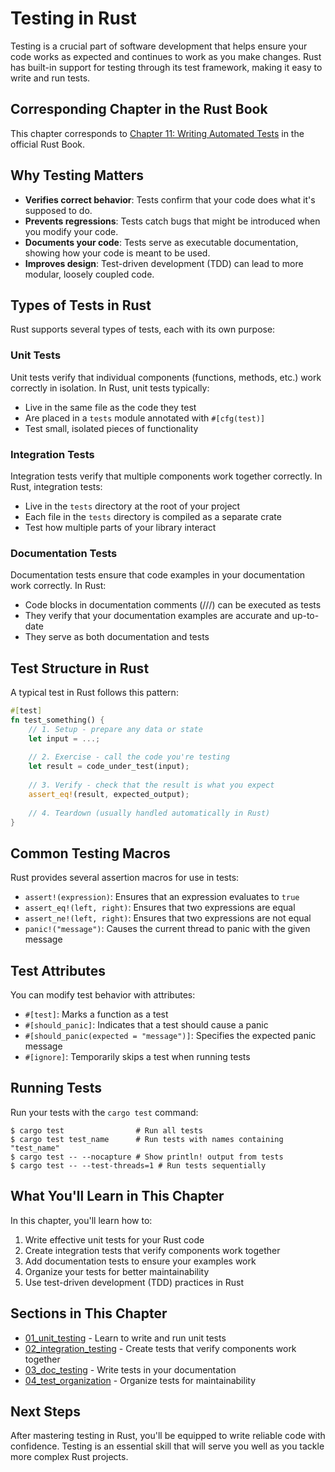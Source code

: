 # Testing in Rust

Testing is a crucial part of software development that helps ensure your code works as expected and continues to work as you make changes. Rust has built-in support for testing through its test framework, making it easy to write and run tests.

## Corresponding Chapter in the Rust Book

This chapter corresponds to [Chapter 11: Writing Automated Tests](https://doc.rust-lang.org/book/ch11-00-testing.html) in the official Rust Book.

## Why Testing Matters

- **Verifies correct behavior**: Tests confirm that your code does what it's supposed to do.
- **Prevents regressions**: Tests catch bugs that might be introduced when you modify your code.
- **Documents your code**: Tests serve as executable documentation, showing how your code is meant to be used.
- **Improves design**: Test-driven development (TDD) can lead to more modular, loosely coupled code.

## Types of Tests in Rust

Rust supports several types of tests, each with its own purpose:

### Unit Tests

Unit tests verify that individual components (functions, methods, etc.) work correctly in isolation. In Rust, unit tests typically:
- Live in the same file as the code they test
- Are placed in a `tests` module annotated with `#[cfg(test)]`
- Test small, isolated pieces of functionality

### Integration Tests

Integration tests verify that multiple components work together correctly. In Rust, integration tests:
- Live in the `tests` directory at the root of your project
- Each file in the `tests` directory is compiled as a separate crate
- Test how multiple parts of your library interact

### Documentation Tests

Documentation tests ensure that code examples in your documentation work correctly. In Rust:
- Code blocks in documentation comments (///) can be executed as tests
- They verify that your documentation examples are accurate and up-to-date
- They serve as both documentation and tests

## Test Structure in Rust

A typical test in Rust follows this pattern:

```rust
#[test]
fn test_something() {
    // 1. Setup - prepare any data or state
    let input = ...;
    
    // 2. Exercise - call the code you're testing
    let result = code_under_test(input);
    
    // 3. Verify - check that the result is what you expect
    assert_eq!(result, expected_output);
    
    // 4. Teardown (usually handled automatically in Rust)
}
```

## Common Testing Macros

Rust provides several assertion macros for use in tests:

- `assert!(expression)`: Ensures that an expression evaluates to `true`
- `assert_eq!(left, right)`: Ensures that two expressions are equal
- `assert_ne!(left, right)`: Ensures that two expressions are not equal
- `panic!("message")`: Causes the current thread to panic with the given message

## Test Attributes

You can modify test behavior with attributes:

- `#[test]`: Marks a function as a test
- `#[should_panic]`: Indicates that a test should cause a panic
- `#[should_panic(expected = "message")]`: Specifies the expected panic message
- `#[ignore]`: Temporarily skips a test when running tests

## Running Tests

Run your tests with the `cargo test` command:

```
$ cargo test                # Run all tests
$ cargo test test_name      # Run tests with names containing "test_name"
$ cargo test -- --nocapture # Show println! output from tests
$ cargo test -- --test-threads=1 # Run tests sequentially
```

## What You'll Learn in This Chapter

In this chapter, you'll learn how to:

1. Write effective unit tests for your Rust code
2. Create integration tests that verify components work together
3. Add documentation tests to ensure your examples work
4. Organize your tests for better maintainability
5. Use test-driven development (TDD) practices in Rust

## Sections in This Chapter

- [01_unit_testing](./01_unit_testing/) - Learn to write and run unit tests
- [02_integration_testing](./02_integration_testing/) - Create tests that verify components work together
- [03_doc_testing](./03_doc_testing/) - Write tests in your documentation
- [04_test_organization](./04_test_organization/) - Organize tests for maintainability

## Next Steps

After mastering testing in Rust, you'll be equipped to write reliable code with confidence. Testing is an essential skill that will serve you well as you tackle more complex Rust projects. 